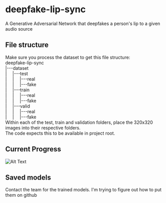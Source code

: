 # deepfake-lip-sync
A Generative Adversarial Network that deepfakes a person's lip to a given audio source

## File structure
Make sure you process the dataset to get this file structure:\
deepfake-lip-sync\
|---dataset\
|&emsp;&nbsp;|---test\
|&emsp;&nbsp;|&emsp;&nbsp;|---real\
|&emsp;&nbsp;|&emsp;&nbsp;|---fake\
|&emsp;&nbsp;|---train\
|&emsp;&nbsp;|&emsp;&nbsp;|---real\
|&emsp;&nbsp;|&emsp;&nbsp;|---fake\
|&emsp;&nbsp;|---valid\
|&emsp;&nbsp;|&emsp;&nbsp;|---real\
|&emsp;&nbsp;|&emsp;&nbsp;|---fake\
Within each of the test, train and validation folders, place the 320x320 images into their respective folders.\
The code expects this to be available in project root.

## Current Progress
![Alt Text](deepfake.gif)

## Saved models
Contact the team for the trained models. I'm trying to figure out how to put them on github

